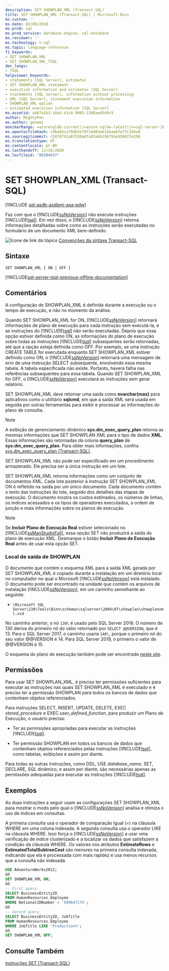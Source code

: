 ```yaml
---
description: SET SHOWPLAN_XML (Transact-SQL)
title: SET SHOWPLAN_XML (Transact-SQL) | Microsoft Docs
ms.custom: ''
ms.date: 03/09/2018
ms.prod: sql
ms.prod_service: database-engine, sql-database
ms.reviewer: ''
ms.technology: t-sql
ms.topic: language-reference
f1_keywords:
- SET SHOWPLAN_XML
- SET_SHOWPLAN_XML_TSQL
dev_langs:
- TSQL
helpviewer_keywords:
- statements [SQL Server], estimates
- SET SHOWPLAN_XML statement
- execution information and estimates [SQL Server]
- statements [SQL Server], information without processing
- XML [SQL Server], statement execution information
- SHOWPLAN_XML option
- estimated execution information [SQL Server]
ms.assetid: a467a1b3-10a5-43c4-9085-13d8aed549c9
author: MightyPen
ms.author: genemi
monikerRange: =azuresqldb-current||=azure-sqldw-latest||>=sql-server-2016||=sqlallproducts-allversions||>=sql-server-linux-2017||=azuresqldb-mi-current
ms.openlocfilehash: c9ba02ca79db2e79f14483e632eaa6fa77c3d4a0
ms.sourcegitcommit: c5078791a07330a87a92abb19b791e950672e198
ms.translationtype: HT
ms.contentlocale: pt-BR
ms.lasthandoff: 11/26/2020
ms.locfileid: "88304637"
---
```

# <a name="set-showplan_xml-transact-sql"></a>SET SHOWPLAN_XML (Transact-SQL)

[!INCLUDE [sql-asdb-asdbmi-asa-pdw](../../includes/applies-to-version/sql-asdb-asdbmi-asa.md)]

Faz com que o [!INCLUDE[ssNoVersion](../../includes/ssnoversion-md.md)] não execute instruções [!INCLUDE[tsql](../../includes/tsql-md.md)]. Em vez disso, o [!INCLUDE[ssNoVersion](../../includes/ssnoversion-md.md)] retorna informações detalhadas sobre como as instruções serão executadas no formulário de um documento XML bem-definido.

![Ícone de link do tópico](../../database-engine/configure-windows/media/topic-link.gif "Ícone de link do tópico") [Convenções da sintaxe Transact-SQL](../../t-sql/language-elements/transact-sql-syntax-conventions-transact-sql.md)

## <a name="syntax"></a>Sintaxe

```syntaxsql
SET SHOWPLAN_XML { ON | OFF }
```

[!INCLUDE[sql-server-tsql-previous-offline-documentation](../../includes/sql-server-tsql-previous-offline-documentation.md)]

## <a name="remarks"></a>Comentários

A configuração de SHOWPLAN_XML é definida durante a execução ou o tempo de execução, e não no momento da análise.

Quando SET SHOWPLAN_XML for ON, [!INCLUDE[ssNoVersion](../../includes/ssnoversion-md.md)] retornará informações de plano de execução para cada instrução sem executá-la, e as instruções do [!INCLUDE[tsql](../../includes/tsql-md.md)] não serão executadas. Depois que essa opção estiver definida como ON, as informações do plano de execução sobre todas as instruções [!INCLUDE[tsql](../../includes/tsql-md.md)] subsequentes serão retornadas, até que a opção esteja definida como OFF. Por exemplo, se uma instrução CREATE TABLE for executada enquanto SET SHOWPLAN_XML estiver definido como ON, o [!INCLUDE[ssNoVersion](../../includes/ssnoversion-md.md)] retornará uma mensagem de erro de uma instrução SELECT subsequente, envolvendo essa mesma tabela. A tabela especificada não existe. Portanto, haverá falha nas referências subsequentes para essa tabela. Quando SET SHOWPLAN_XML for OFF, o [!INCLUDE[ssNoVersion](../../includes/ssnoversion-md.md)] executará as instruções sem gerar relatório.

SET SHOWPLAN_XML deve retornar uma saída como **nvarchar(max)** para aplicativos como o utilitário **sqlcmd**, em que a saída XML será usada em seguida por outras ferramentas para exibir e processar as informações do plano de consulta.

> [!NOTE]
> A exibição de gerenciamento dinâmico **sys.dm_exec_query_plan** retorna as mesmas informações que SET SHOWPLAN XML para o tipo de dados **XML**. Essas informações são retornadas da coluna **query_plan** de **sys.dm_exec_query_plan**. Para obter mais informações, confira [sys.dm_exec_query_plan &#40;Transact-SQL&#41;](../../relational-databases/system-dynamic-management-views/sys-dm-exec-query-plan-transact-sql.md).

SET SHOWPLAN_XML não pode ser especificado em um procedimento armazenado. Ele precisa ser a única instrução em um lote.

SET SHOWPLAN_XML retorna informações como um conjunto de documentos XML. Cada lote posterior à instrução SET SHOWPLAN_XML ON é refletido na saída por um único documento. Cada documento contém o texto das instruções do lote, seguido dos detalhes das etapas de execução. O documento mostra os custos estimados, os números de linhas, os índices acessados e os tipos de operadores executados, a ordem de junção e mais informações sobre os planos de execução.

> [!NOTE]
> Se **Incluir Plano de Execução Real** estiver selecionado no [!INCLUDE[ssManStudioFull](../../includes/ssmanstudiofull-md.md)], essa opção SET não produzirá a saída do plano de execução XML. Desmarque o botão **Incluir Plano de Execução Real** antes de usar esta opção SET.

### <a name="location-of-showplan-output"></a>Local de saída de SHOWPLAN

O documento que contém o esquema XML para a saída XML gerada por SET SHOWPLAN_XML é copiado durante a instalação em um diretório local no computador no qual o Microsoft [!INCLUDE[ssNoVersion](../../includes/ssnoversion-md.md)] está instalado. O documento pode ser encontrado na unidade que contém os arquivos de instalação [!INCLUDE[ssNoVersion](../../includes/ssnoversion-md.md)], em um caminho semelhante ao seguinte:

- `\Microsoft SQL Server\130\Tools\Binn\schemas\sqlserver\2004\07\showplan\showplanxml.xsd`

No caminho anterior, o nó `130\` é usado pelo SQL Server 2016. O número de 130 deriva do primeiro nó do valor retornado por `SELECT @@VERSION`, que é 13. Para o SQL Server 2017, o caminho usaria `140\`, porque o primeiro nó do seu valor @@VERSION é 14. Para SQL Server 2019, o primeiro o valor de @@VERSION é 15.

O esquema do plano de execução também pode ser encontrado [neste site](https://go.microsoft.com/fwlink/?linkid=43100&clcid=0x409).

## <a name="permissions"></a>Permissões

Para usar SET SHOWPLAN_XML, é preciso ter permissões suficientes para executar as instruções nas quais SET SHOWPLAN_XML é executado e é preciso ter a permissão SHOWPLAN para todos os bancos de dados que contenham objetos referenciados.

Para instruções SELECT, INSERT, UPDATE, DELETE, EXEC *stored_procedure* e EXEC *user_defined_function*, para produzir um Plano de Execução, o usuário precisa:

- Ter as permissões apropriadas para executar as instruções [!INCLUDE[tsql](../../includes/tsql-md.md)].

- Ter permissão SHOWPLAN em todos os bancos de dados que contenham objetos referenciados pelas instruções [!INCLUDE[tsql](../../includes/tsql-md.md)], como tabelas, exibições e assim por diante.

Para todas as outras instruções, como DDL, USE *database_name*, SET, DECLARE, SQL dinâmico, e assim por diante, são necessárias apenas as permissões adequadas para executar as instruções [!INCLUDE[tsql](../../includes/tsql-md.md)].

## <a name="examples"></a>Exemplos

As duas instruções a seguir usam as configurações SET SHOWPLAN_XML para mostrar o modo pelo qual o [!INCLUDE[ssNoVersion](../../includes/ssnoversion-md.md)] analisa e otimiza o uso de índices em consultas.

A primeira consulta usa o operador de comparação Igual (=) na cláusula WHERE em uma coluna indexada. A segunda consulta usa o operador LIKE na cláusula WHERE. Isso força o [!INCLUDE[ssNoVersion](../../includes/ssnoversion-md.md)] a usar uma verificação de índice clusterizado e a localizar os dados que satisfazem a condição da cláusula WHERE. Os valores nos atributos **EstimateRows** e **EstimatedTotalSubtreeCost** são menores na primeira consulta indexada, indicando que ela é processada com mais rapidez e usa menos recursos que a consulta não indexada.

```sql
USE AdventureWorks2012;
GO
SET SHOWPLAN_XML ON;
GO
-- First query.
SELECT BusinessEntityID
FROM HumanResources.Employee
WHERE NationalIDNumber = '509647174';
GO
-- Second query.
SELECT BusinessEntityID, JobTitle
FROM HumanResources.Employee
WHERE JobTitle LIKE 'Production%';
GO
SET SHOWPLAN_XML OFF;
```

## <a name="see-also"></a>Consulte Também

[Instruções SET &#40;Transact-SQL&#41;](../../t-sql/statements/set-statements-transact-sql.md)
